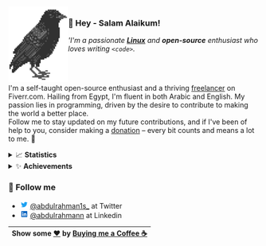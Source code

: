 <img align="left" src="assets/logo.png">

### 👋 Hey - Salam Alaikum!
*'I'm a passionate [**Linux**](https://www.youtube.com/watch?v=jdUXfsMTv7o) and **open-source** enthusiast who loves writing `<code>`.*

<br/><br/>

I'm a self-taught open-source enthusiast and a thriving [freelancer](https://fiverr.com/abdulrahman1s) on Fiverr.com. Hailing from Egypt, I'm fluent in both Arabic and English. My passion lies in programming, driven by the desire to contribute to making the world a better place. <br/>Follow me to stay updated on my future contributions, and if I've been of help to you, consider making a [donation](https://ko-fi.com/abdulrahman1s) – every bit counts and means a lot to me. 🚀

<details>
<summary>📈 <b>Statistics</b></summary>

![statistics](assets/statistics.svg)

</details>

<details>
<summary>✨ <b>Achievements</b></summary>

![achievements](assets/achievements.svg)
</details>


### 💬 Follow me
- <img height="16" width="16" src="assets/icons/twitter.png" /> [@abdulrahman1s_](https://twitter.com/abdulrahman1s_) at Twitter
- <img height="16" width="16" src="assets/icons/linkedin.png" /> [@abdulrahmann](https://linkedin.com/in/abdulrahmann) at Linkedin

<div align="center">

|  Show some <a href="https://quran.com/en/saba/39">❤️</a> by <a href="https://ko-fi.com/abdulrahman1s">Buying me a Coffee ☕</a> |
|---------------------------------------------------------------------------------------------------------------------------------|
</div>
